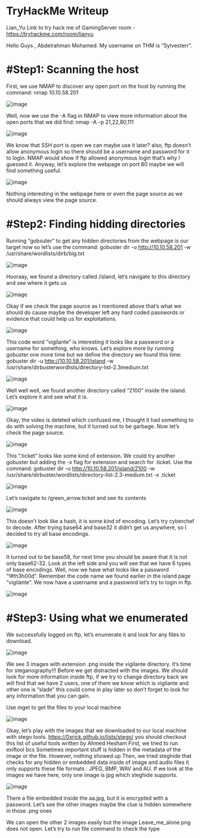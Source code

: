 # TryHackMe Writeup 
Lian_Yu Link to try hack me of GamingServer room - https://tryhackme.com/room/lianyu

Hello Guys , Abdelrahman Mohamed. My username on THM is “Sylvesterr”.

# #Step1: Scanning the host
First, we use NMAP to discover any open port on the host by running the command: nmap 10.10.58.201

![image](https://user-images.githubusercontent.com/118617364/202856505-54a84a2a-84cc-48d6-ad0d-b92fa598cdf4.png)

Well, now we use the -A flag in NMAP to view more information about the open ports that we did find: nmap -A -p 21,22,80,111 

![image](https://user-images.githubusercontent.com/118617364/202856533-40326b12-3d55-426e-ab92-91fbe9c52575.png)

We know that SSH port is open we can maybe use it later?
also, ftp doesn’t allow anonymous login so there should be a username and password for it to login. NMAP would show if ftp allowed anonymous login that’s why I guessed it.
Anyway, let’s explore the webpage on port 80 maybe we will find something useful. 

![image](https://user-images.githubusercontent.com/118617364/202856738-dbbd0904-113d-47ef-955a-6bf95f1a15b9.png)

Nothing interesting in the webpage here or even the page source as we should always view the page source.
# #Step2: Finding hidding directories
Running “gobsuter” to get any hidden directories from the webpage is our target now so let’s use the command: gobuster dir -u http://10.10.58.201 -w /usr/share/wordlists/dirb/big.txt

![image](https://user-images.githubusercontent.com/118617364/202856824-9b50c902-3e5d-43e4-8bba-a8041009da2d.png)

Hooraay, we found a directory called /island, let’s navigate to this directory and see where it gets us

![image](https://user-images.githubusercontent.com/118617364/202856871-17222b0c-827b-49c8-aeab-5369f1202cef.png)

Okay if we check the page source as I mentioned above that’s what we should do cause maybe the developer left any hard coded passwords or evidence that could help us for exploitations.

![image](https://user-images.githubusercontent.com/118617364/202856893-14f951cb-d92c-48f9-ac23-e941ba299042.png)

This code word “vigilante” is interesting it looks like a password or a username for something, who knows. Let’s explore more by running gobuster one more time but we define the directory we found this time: gobuster dir -u http://10.10.58.201/island -w /usr/share/dirbusterwordlists/directory-list-2.3medium.txt

![image](https://user-images.githubusercontent.com/118617364/202856922-8b6769e5-88cf-4e6d-a8b0-e5c04eea3de4.png)

Well well well, we found another directory called “2100” inside the island. Let’s explore it and see what it is.

![image](https://user-images.githubusercontent.com/118617364/202856936-2bdc3d34-4d81-4bf4-8eb4-96b2f0bf6cea.png)

Okay, the video is deleted which confused me, I thought it had something to do with solving the machine, but it turned out to be garbage. Now let’s check the page source.

![image](https://user-images.githubusercontent.com/118617364/202856960-8e26870e-4dc9-4d18-9a03-b6f24aaa5c8a.png)

This “.ticket” looks like some kind of extension. We could try another gobuster but adding the -x flag for extension and search for .ticket. Use the command: gobuster dir -u http://10.10.58.201/island/2100 -w /usr/share/dirbuster/wordlists/directory-list-2.3-medium.txt -x .ticket

![image](https://user-images.githubusercontent.com/118617364/202856970-df287aeb-45a6-4406-b3ed-e29abe87ea5e.png)

Let’s navigate to /green_arrow.ticket and see its contents 

![image](https://user-images.githubusercontent.com/118617364/202856980-4495a160-6615-4987-89d1-1777839a8768.png)

This doesn’t look like a hash, it is some kind of encoding. Let’s try cyberchef to decode. After trying  base64 and  base32 it didn’t get us anywhere, so I decided to try all base encodings.

![image](https://user-images.githubusercontent.com/118617364/202856996-f141a8ec-1282-4d67-b7a4-c43a1adc5f02.png)

It turned out to be base58, for next time you should be aware that it is not only base62-32. Look at the left  side and you will see that we have 6 types of base encodings. Well, now we have what looks like a password “!#th3h00d”. Remember the code name we found earlier in the island page “vigilante”. We now have a username and a password let’s try to login in ftp.

![image](https://user-images.githubusercontent.com/118617364/202857130-826b47bc-73b1-4259-ab8a-d27a722bb45d.png)
# #Step3: Using what we enumerated
We successfully logged on ftp, let’s enumerate it and look for any files to download.

![image](https://user-images.githubusercontent.com/118617364/202857153-4302145a-6426-4bd8-99fc-859d9a2a0462.png)

We see 3 images with extension .png inside the vigilante directory.
It’s time for steganography!!! Before we get distracted with the images. We should look for more information inside ftp, if we try to change directory back we will find that we have 2 users, one of them we know which is vigilante and other one is “slade” this could come in play later so don’t forget to look for any information that you can gain.

Use mget <filename> to get the files to your local machine
  
![image](https://user-images.githubusercontent.com/118617364/202857172-93795942-8bc6-4412-b581-dccac52a78c0.png)

Okay, let’s play with the images that we downloaded to our local machine with stego tools. https://0xrick.github.io/lists/stego/ you should checkout this list of useful tools written by Ahmed Hesham
First, we tried to run exiftool bcs Sometimes important stuff is hidden in the metadata of the image or the file. However, nothing showed up 
Then, we tried steghide that checks for any hidden or embedded data inside of image and audio files it only supports these file formats : JPEG, BMP, WAV and AU. If we look at the images we have here, only one image is jpg which steghide supports.
  
![image](https://user-images.githubusercontent.com/118617364/202857198-f313818c-a58a-4638-b76c-fb0960fbf1da.png)

There a file embedded inside the aa.jpg, but it is encrypted with a password. Let’s see the other images maybe the clue is hidden somewhere in those .png ones

We can open the other 2 images easily but the image Leave_me_alone.png  does not open. Let’s try to run file command to check the type 
